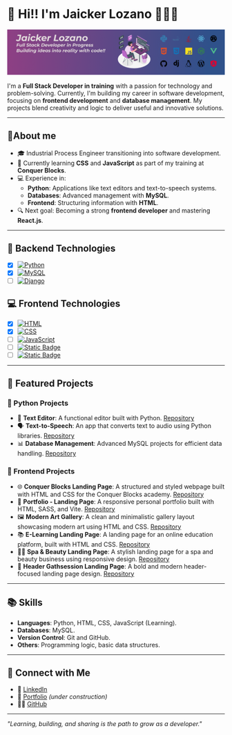  # 👋 Hi!! I'm Jaicker Lozano 👨🏻‍💻

![My Banner](https://github.com/jaickerlozano/jaickerlozano/blob/main/fondo-perfil-github.png?raw=true)

I'm a **Full Stack Developer in training** with a passion for technology and problem-solving. Currently, I'm building my career in software development, focusing on **frontend development** and **database management**. My projects blend creativity and logic to deliver useful and innovative solutions.

---

 ## 🚀About me

- 🎓 Industrial Process Engineer transitioning into software development.
- 🌱 Currently learning **CSS** and **JavaScript** as part of my training at **Conquer Blocks**.
- 💻 Experience in:
  - **Python**: Applications like text editors and text-to-speech systems.
  - **Databases**: Advanced management with **MySQL**.
  - **Frontend**: Structuring information with **HTML**.
- 🔍 Next goal: Becoming a strong **frontend developer** and mastering **React.js**.

---

## 📔 Backend Technologies

- [x] [![Python](https://img.shields.io/badge/Finished%20-%20green?style=flat&logo=python&label=Python&labelColor=black&color=blue)]()
- [x] [![MySQL](https://img.shields.io/badge/Finished%20-%20%234479A1?style=flat&logo=mysql&label=MySQL&labelColor=black&color=%234479A1)]()
- [ ] [![Django](https://img.shields.io/badge/Soon%20-%20%23092E20?style=flat&logo=django&label=Django&labelColor=black&color=%23092E20)]()

## 💻 Frontend Technologies

- [x] [![HTML](https://img.shields.io/badge/Finished%20-%20%23E34F26?style=flat&logo=html5&label=HTML&labelColor=black&color=%23E34F26)]()
- [x] [![CSS](https://img.shields.io/badge/Finished%20-%20%231572B6?style=flat&logo=css&label=CSS&labelColor=black&color=%231572B6)]()
- [ ] [![JavaScript](https://img.shields.io/badge/Learning...%20%20-%20%23F7DF1E?style=flat&logo=javascript&label=JavaScript&labelColor=black&color=%23F7DF1E)]()
- [ ] [![Static Badge](https://img.shields.io/badge/Soon%20-%20%233178C6?style=flat&logo=typescript&label=TypeScript&labelColor=black&color=%233178C6)]()
- [ ] [![Static Badge](https://img.shields.io/badge/Soon%20-%20%2361DAFB?style=flat&logo=react&label=ReactJS&labelColor=black&color=%2361DAFB)]()

---

## 💼 Featured Projects

### 🐍 Python Projects

- 📝 **Text Editor**: A functional editor built with Python. [Repository](https://github.com/jaickerlozano/editor_de_texto)
- 🗣️ **Text-to-Speech**: An app that converts text to audio using Python libraries. [Repository](https://github.com/jaickerlozano/texto_a_voz)
- 📊 **Database Management**: Advanced MySQL projects for efficient data handling. [Repository](https://github.com/jaickerlozano/Ejercicios_practica_2_sql)

### 🎨 Frontend Projects

- 🌐 **Conquer Blocks Landing Page**: A structured and styled webpage built with HTML and CSS for the Conquer Blocks academy. [Repository](https://github.com/jaickerlozano/proyecto_elaboracion_pagina_html)
- 🎨 **Portfolio - Landing Page**: A responsive personal portfolio built with HTML, SASS, and Vite. [Repository](https://github.com/jaickerlozano/proyecto03_responsive_portfolio)
- 🖼️ **Modern Art Gallery**: A clean and minimalistic gallery layout showcasing modern art using HTML and CSS. [Repository](https://github.com/jaickerlozano/proyecto02_modern_art_gallery)
- 📚 **E-Learning Landing Page**: A landing page for an online education platform, built with HTML and CSS. [Repository](https://github.com/jaickerlozano/Proyecto01_responsive_elearning)
- 💆‍♀️ **Spa & Beauty Landing Page**: A stylish landing page for a spa and beauty business using responsive design. [Repository](https://github.com/jaickerlozano/proyecto06_spa_and_beauty)
- 🧭 **Header Gathsession Landing Page**: A bold and modern header-focused landing page design. [Repository](https://github.com/jaickerlozano/proyecto10_header_gathsession_css)
---

## 📚 Skills

- **Languages**: Python, HTML, CSS, JavaScript (Learning).
- **Databases**: MySQL.
- **Version Control**: Git and GitHub.
- **Others**: Programming logic, basic data structures.

---

## 🌟 Connect with Me

- 💼 [LinkedIn](https://www.linkedin.com/in/jaicker-lozano)
- 📂 [Portfolio](https://github.com/jaickerlozano?tab=repositories) *(under construction)*
- 🧑‍💻 [GitHub](https://github.com/jaickerlozano)

---

_"Learning, building, and sharing is the path to grow as a developer."_
<!---
jaickerlozano/jaickerlozano is a ✨ special ✨ repository because its `README.md` (this file) appears on your GitHub profile.
You can click the Preview link to take a look at your changes.
--->
